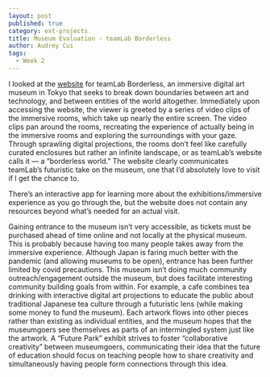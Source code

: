 ```yaml
---
layout: post
published: true
category: ext-projects
title: Museum Evaluation - teamLab Borderless
author: Audrey Cui
tags:
  - Week 2
---
```

I looked at the [website](https://borderless.teamlab.art/) for teamLab Borderless, an immersive digital art museum in Tokyo that seeks to break down boundaries between art and technology, and between entities of the world altogether. Immediately upon accessing the website, the viewer is greeted by a series of video clips of the immersive rooms, which take up nearly the entire screen. The video clips pan around the rooms, recreating the experience of actually being in the immersive rooms and exploring the surroundings with your gaze. Through sprawling digital projections, the rooms don’t feel like carefully curated enclosures but rather an infinite landscape, or as teamLab’s website calls it — a “borderless world.” The website clearly communicates teamLab’s futuristic take on the museum, one that I’d absolutely love to visit if I get the chance to. 

There’s an interactive app for learning more about the exhibitions/immersive experience as you go through the, but the website does not contain any resources beyond what’s needed for an actual visit. 

Gaining entrance to the museum isn’t very accessible, as tickets must be purchased ahead of time online and not locally at the physical museum. This is probably because having too many people takes away from the immersive experience. Although Japan is faring much better with the pandemic (and allowing museums to be open), entrance has been further limited by covid precautions. This museum isn’t doing much community outreach/engagement outside the museum, but does facilitate interesting community building goals from within. For example, a cafe combines tea drinking with interactive digital art projections to educate the public about traditional Japanese tea culture through a futuristic lens (while making some money to fund the museum). Each artwork flows into other pieces rather than existing as individual entities, and the museum hopes that the museumgoers see themselves as parts of an intermingled system just like the artwork. A “Future Park” exhibit strives to foster “collaborative creativity” between museumgoers, communicating their idea that the future of education should focus on teaching people how to share creativity and simultaneously having people form connections through this idea. 
